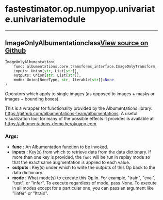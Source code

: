# fastestimator.op.numpyop.univariate.univariate<span class="tag">module</span>
---
## ImageOnlyAlbumentation<span class="tag">class</span><a class="sourcelink" href=https://github.com/fastestimator/fastestimator/blob/r1.1/fastestimator/op/numpyop/univariate/univariate.py/#L26-L57>View source on Github</a>
```python
ImageOnlyAlbumentation(
	func: albumentations.core.transforms_interface.ImageOnlyTransform,
	inputs: Union[str, List[str]],
	outputs: Union[str, List[str]],
	mode: Union[NoneType, str, Iterable[str]]=None
)
```
Operators which apply to single images (as opposed to images + masks or images + bounding boxes).

This is a wrapper for functionality provided by the Albumentations library:
https://github.com/albumentations-team/albumentations. A useful visualization tool for many of the possible effects
it provides is available at https://albumentations-demo.herokuapp.com.


<h3>Args:</h3>

* **func** :  An Albumentation function to be invoked.
* **inputs** :  Key(s) from which to retrieve data from the data dictionary. If more than one key is provided, the        `func` will be run in replay mode so that the exact same augmentation is applied to each value.
* **outputs** :  Key(s) under which to write the outputs of this Op back to the data dictionary.
* **mode** :  What mode(s) to execute this Op in. For example, "train", "eval", "test", or "infer". To execute        regardless of mode, pass None. To execute in all modes except for a particular one, you can pass an argument        like "!infer" or "!train".




